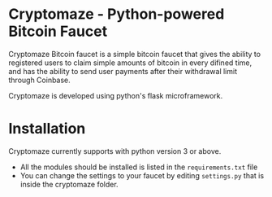 # Cryptomaze - Python-powered Bitcoin Faucet
Cryptomaze Bitcoin faucet is a simple bitcoin faucet that gives the ability to registered users to claim simple amounts of bitcoin in every difined time, and has the ability to send user payments after their withdrawal limit through Coinbase.

Cryptomaze is developed using python's flask microframework.

# Installation
Cryptomaze currently supports with python version 3 or above.
- All the modules should be installed is listed in the `requirements.txt` file
- You can change the settings to your faucet by editing `settings.py` that is inside the cryptomaze folder.
